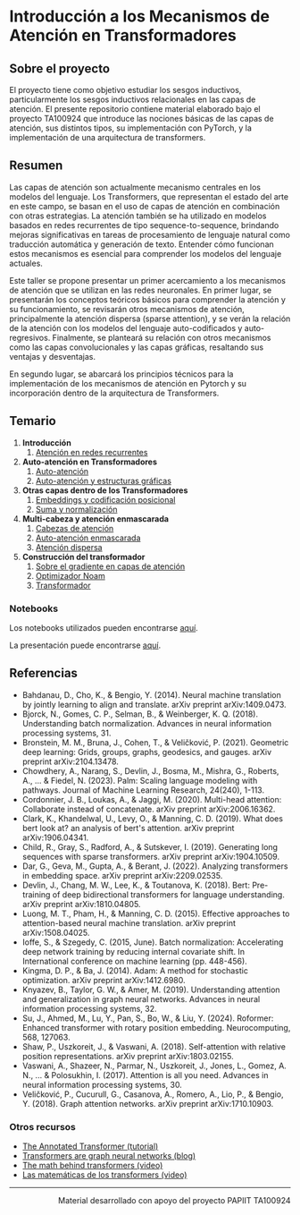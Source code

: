 # Introducción a los Mecanismos de Atención en Transformadores

## Sobre el proyecto
El proyecto tiene como objetivo estudiar los sesgos inductivos, particularmente los sesgos inductivos relacionales en las capas de atención. El presente repositorio contiene material elaborado bajo el proyecto TA100924 que introduce las nociones básicas de las capas de atención, sus distintos tipos, su implementación con PyTorch, y la implementación de una arquitectura de transformers.

## Resumen
Las capas de atención son actualmente mecanismo centrales en los modelos del lenguaje. Los Transformers, que representan el estado del arte en este campo, se basan en el uso de capas de atención en combinación con otras estrategias. La atención también se ha utilizado en modelos basados en redes recurrentes de tipo sequence-to-sequence, brindando mejoras significativas en tareas de procesamiento de lenguaje natural como traducción automática y generación de texto. Entender cómo funcionan estos mecanismos es esencial para comprender los modelos del lenguaje actuales.

Este taller se propone presentar un primer acercamiento a los mecanismos de atención que se utilizan en las redes neuronales. En primer lugar, se presentarán los conceptos teóricos básicos para comprender la atención y su funcionamiento, se revisarán otros mecanismos de atención, principalmente la atención dispersa (sparse attention), y se verán la relación de la atención con los modelos del lenguaje auto-codificados y auto-regresivos. Finalmente, se planteará su relación con otros mecanismos como las capas convolucionales y las capas gráficas, resaltando sus ventajas y desventajas.

En segundo lugar, se abarcará los principios técnicos para la implementación de los mecanismos de atención en Pytorch y su incorporación dentro de la arquitectura de Transformers.

## Temario

1. <b>Introducción</b>
    1. [Atención en redes recurrentes](https://victormijangosdelacruz.github.io/MecanismosAtencion/html/01RNNAtenttion.html)
2. <b>Auto-atención en Transformadores</b>
    1. [Auto-atención](https://victormijangosdelacruz.github.io/MecanismosAtencion/html/02SelfAttention.html)
    2. [Auto-atención y estructuras gráficas](https://victormijangosdelacruz.github.io/MecanismosAtencion/html/03GraphAttention.html)
3. <b>Otras capas dentro de los Transformadores</b>
    1. [Embeddings y codificación posicional](https://victormijangosdelacruz.github.io/MecanismosAtencion/html/04Encoding.html)
    2. [Suma y normalización](https://victormijangosdelacruz.github.io/MecanismosAtencion/html/05Normalization.html)
4. <b>Multi-cabeza y atención enmascarada</b>
    1. [Cabezas de atención](https://victormijangosdelacruz.github.io/MecanismosAtencion/html/06AttentionHead.html)
    2. [Auto-atención enmascarada](https://victormijangosdelacruz.github.io/MecanismosAtencion/html/07MaskedAttention.html)
    3. [Atención dispersa](https://victormijangosdelacruz.github.io/MecanismosAtencion/html/07bSparseAtt.html)
9. <b>Construcción del transformador</b>
    1. [Sobre el gradiente en capas de atención](https://victormijangosdelacruz.github.io/MecanismosAtencion/html/08aGradientAtt.html)
    2. [Optimizador Noam](https://victormijangosdelacruz.github.io/MecanismosAtencion/html/08Noam.html)
    3. [Transformador](https://victormijangosdelacruz.github.io/MecanismosAtencion/html/09FullTranformer.html)

### Notebooks

Los notebooks utilizados pueden encontrarse [aquí](https://victormijangosdelacruz.github.io/MecanismosAtencion/Notebooks/).

La presentación puede encontrarse [aquí](https://victormijangosdelacruz.github.io/MecanismosAtencion/html/2024School_Transformers-1.pdf).

## Referencias

- Bahdanau, D., Cho, K., & Bengio, Y. (2014). Neural machine translation by jointly learning to align and translate. arXiv preprint arXiv:1409.0473.
- Bjorck, N., Gomes, C. P., Selman, B., & Weinberger, K. Q. (2018). Understanding batch normalization. Advances in neural information processing systems, 31.
- Bronstein, M. M., Bruna, J., Cohen, T., & Veličković, P. (2021). Geometric deep learning: Grids, groups, graphs, geodesics, and gauges. arXiv preprint arXiv:2104.13478.
- Chowdhery, A., Narang, S., Devlin, J., Bosma, M., Mishra, G., Roberts, A., ... & Fiedel, N. (2023). Palm: Scaling language modeling with pathways. Journal of Machine Learning Research, 24(240), 1-113.
- Cordonnier, J. B., Loukas, A., & Jaggi, M. (2020). Multi-head attention: Collaborate instead of concatenate. arXiv preprint arXiv:2006.16362.
- Clark, K., Khandelwal, U., Levy, O., & Manning, C. D. (2019). What does bert look at? an analysis of bert's attention. arXiv preprint arXiv:1906.04341.
- Child, R., Gray, S., Radford, A., & Sutskever, I. (2019). Generating long sequences with sparse transformers. arXiv preprint arXiv:1904.10509.
- Dar, G., Geva, M., Gupta, A., & Berant, J. (2022). Analyzing transformers in embedding space. arXiv preprint arXiv:2209.02535.
- Devlin, J., Chang, M. W., Lee, K., & Toutanova, K. (2018). Bert: Pre-training of deep bidirectional transformers for language understanding. arXiv preprint arXiv:1810.04805.
- Luong, M. T., Pham, H., & Manning, C. D. (2015). Effective approaches to attention-based neural machine translation. arXiv preprint arXiv:1508.04025.
- Ioffe, S., & Szegedy, C. (2015, June). Batch normalization: Accelerating deep network training by reducing internal covariate shift. In International conference on machine learning (pp. 448-456).
- Kingma, D. P., & Ba, J. (2014). Adam: A method for stochastic optimization. arXiv preprint arXiv:1412.6980.
- Knyazev, B., Taylor, G. W., & Amer, M. (2019). Understanding attention and generalization in graph neural networks. Advances in neural information processing systems, 32.
- Su, J., Ahmed, M., Lu, Y., Pan, S., Bo, W., & Liu, Y. (2024). Roformer: Enhanced transformer with rotary position embedding. Neurocomputing, 568, 127063.
- Shaw, P., Uszkoreit, J., & Vaswani, A. (2018). Self-attention with relative position representations. arXiv preprint arXiv:1803.02155.
- Vaswani, A., Shazeer, N., Parmar, N., Uszkoreit, J., Jones, L., Gomez, A. N., ... & Polosukhin, I. (2017). Attention is all you need. Advances in neural information processing systems, 30.
- Veličković, P., Cucurull, G., Casanova, A., Romero, A., Lio, P., & Bengio, Y. (2018). Graph attention networks. arXiv preprint arXiv:1710.10903.

### Otros recursos

- [The Annotated Transformer (tutorial)](https://nlp.seas.harvard.edu/2018/04/03/attention.html)
- [Transformers are graph neural networks (blog)](https://thegradient.pub/transformers-are-graph-neural-networks/)
- [The math behind transformers (video)](https://www.youtube.com/watch?v=UPtG_38Oq8o&t=1s)
- [Las matemáticas de los transformers (video)](https://www.youtube.com/watch?v=w5pfPvGGSIY&t=8s)

------------------------------------------------------------------------------------------------------

<p style="text-align: right;">Material desarrollado con apoyo del proyecto PAPIIT TA100924</p>
